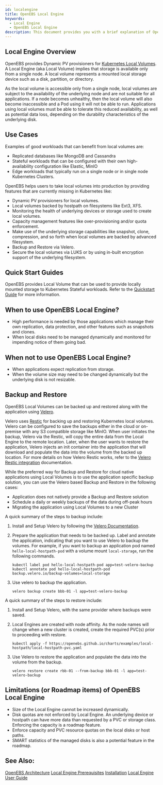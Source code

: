 ```yaml
---
id: localengine
title: OpenEBS Local Engine
keywords: 
  - Local Engine
  - OpenEBS Local Engine
description: This document provides you with a brief explanation of OpenEBS Local Engine, quick start guides, and when to use OpenEBS Local Engine, and when not to use OpenEBS Local Engine, and its limitations.
---
```


## Local Engine Overview

OpenEBS provides Dynamic PV provisioners for [Kubernetes Local Volumes](https://kubernetes.io/docs/concepts/storage/volumes/#local). A Local Engine (aka Local Volume) implies that storage is available only from a single node. A local volume represents a mounted local storage device such as a disk, partition, or directory. 

As the local volume is accessible only from a single node, local volumes are subject to the availability of the underlying node and are not suitable for all applications. If a node becomes unhealthy, then the local volume will also become inaccessible and a Pod using it will not be able to run. Applications using local volumes must be able to tolerate this reduced availability, as well as potential data loss, depending on the durability characteristics of the underlying disk.

## Use Cases

Examples of good workloads that can benefit from local volumes are: 

- Replicated databases like MongoDB and Cassandra
- Stateful workloads that can be configured with their own high-availability configuration like Elastic, MinIO 
- Edge workloads that typically run on a single node or in single node Kubernetes Clusters.

OpenEBS helps users to take local volumes into production by providing features that are currently missing in Kubernetes like:

- Dynamic PV provisioners for local volumes.
- Local volumes backed by hostpath on filesystems like Ext3, XFS.
- Monitoring the health of underlying devices or storage used to create local volumes. 
- Capacity management features like over-provisioning and/or quota enforcement. 
- Make use of the underlying storage capabilities like snapshot, clone, compression, and so forth when local volumes are backed by advanced filesystem. 
- Backup and Restore via Velero. 
- Secure the local volumes via LUKS or by using in-built encryption support of the underlying filesystem.

## Quick Start Guides

OpenEBS provides Local Volume that can be used to provide locally mounted storage to Kubernetes Stateful workloads. Refer to the [Quickstart Guide](../../quickstart-guide/) for more information.

## When to use OpenEBS Local Engine?

- High performance is needed by those applications which manage their own replication, data protection, and other features such as snapshots and clones.
- When local disks need to be managed dynamically and monitored for impending notice of them going bad.

## When not to use OpenEBS Local Engine?

- When applications expect replication from storage.
- When the volume size may need to be changed dynamically but the underlying disk is not resizable. 

## Backup and Restore 

OpenEBS Local Volumes can be backed up and restored along with the application using [Velero](https://velero.io). 

Velero uses [Restic](https://github.com/restic/restic) for backing up and restoring Kubernetes local volumes. Velero can be configured to save the backups either in the cloud or on-premise with any S3 compatible storage like MinIO. When user initiates the backup, Velero via the Restic, will copy the entire data from the Local Engine to the remote location. Later, when the user wants to restore the application, Velero injects an init container into the application that will download and populate the data into the volume from the backed up location. For more details on how Velero Restic works, refer to the [Velero Restic integration](https://velero.io/docs/v1.3.2/restic/) documentation. 

While the preferred way for Backup and Restore for cloud native applications using Local Volumes is to use the application specific backup solution, you can use the Velero based Backup and Restore in the following cases:
- Application does not natively provide a Backup and Restore solution
- Schedule a daily or weekly backups of the data during off-peak hours
- Migrating the application using Local Volumes to a new Cluster 

A quick summary of the steps to backup include:

1. Install and Setup Velero by following the [Velero Documentation](https://velero.io/docs/).  

2. Prepare the application that needs to be backed up. Label and annotate the application, indicating that you want to use Velero to backup the volumes. For example, if you want to backup an application pod named `hello-local-hostpath-pod` with a volume mount `local-storage`, run the following commands. 
   
   ```
   kubectl label pod hello-local-hostpath-pod app=test-velero-backup
   kubectl annotate pod hello-local-hostpath-pod backup.velero.io/backup-volumes=local-storage
   ```
3. Use velero to backup the application. 
   ```
   velero backup create bbb-01 -l app=test-velero-backup
   ```

A quick summary of the steps to restore include:

1. Install and Setup Velero, with the same provider where backups were saved. 

2. Local Engines are created with node affinity. As the node names will change when a new cluster is created, create the required PVC(s) prior to proceeding with restore. 
   ```
   kubectl apply -f https://openebs.github.io/charts/examples/local-hostpath/local-hostpath-pvc.yaml
   ```
   
3. Use Velero to restore the application and populate the data into the volume from the backup. 
   ```
   velero restore create rbb-01 --from-backup bbb-01 -l app=test-velero-backup
   ```

## Limitations (or Roadmap items) of OpenEBS Local Engine

- Size of the Local Engine cannot be increased dynamically.
- Disk quotas are not enforced by Local Engine. An underlying device or hostpath can have more data than requested by a PVC or storage class. Enforcing the capacity is a roadmap feature.
- Enforce capacity and PVC resource quotas on the local disks or host paths.
- SMART statistics of the managed disks is also a potential feature in the roadmap.

## See Also:

[OpenEBS Architecture](../architecture.md)
[Local Engine Prerequisites](../../user-guides/local-engine-user-guide/prerequisites.mdx)
[Installation](../../quickstart-guide/installation.md)
[Local Engine User Guide](../../user-guides/local-engine-user-guide/)

